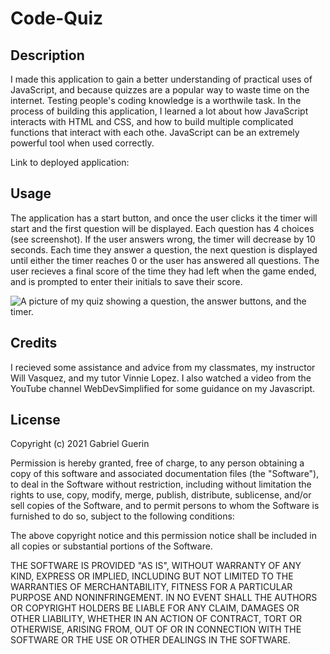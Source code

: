 # Code-Quiz

## Description
I made this application to gain a better understanding of practical uses of JavaScript, and because quizzes are a popular way to waste time on the internet. Testing people's coding knowledge is a worthwile task. In the process of building this application, I learned a lot about how JavaScript interacts with HTML and CSS, and how to build multiple complicated functions that interact with each othe. JavaScript can be an extremely powerful tool when used correctly.

Link to deployed application: 

## Usage
The application has a start button, and once the user clicks it the timer will start and the first question will be displayed. Each question has 4 choices (see screenshot). If the user answers wrong, the timer will decrease by 10 seconds. Each time they answer a question, the next question is displayed until either the timer reaches 0 or the user has answered all questions. The user recieves a final score of the time they had left when the game ended, and is prompted to enter their initials to save their score.

![A picture of my quiz showing a question, the answer buttons, and the timer.](assets/images/code-quiz-screenshot.png)

    
## Credits
I recieved some assistance and advice from my classmates, my instructor Will Vasquez, and my tutor Vinnie Lopez. I also watched a video from the YouTube channel WebDevSimplified for some guidance on my Javascript.

## License
Copyright (c) 2021 Gabriel Guerin

Permission is hereby granted, free of charge, to any person obtaining a copy of this software and associated documentation files (the "Software"), to deal in the Software without restriction, including without limitation the rights to use, copy, modify, merge, publish, distribute, sublicense, and/or sell copies of the Software, and to permit persons to whom the Software is furnished to do so, subject to the following conditions:

The above copyright notice and this permission notice shall be included in all copies or substantial portions of the Software.

THE SOFTWARE IS PROVIDED "AS IS", WITHOUT WARRANTY OF ANY KIND, EXPRESS OR IMPLIED, INCLUDING BUT NOT LIMITED TO THE WARRANTIES OF MERCHANTABILITY, FITNESS FOR A PARTICULAR PURPOSE AND NONINFRINGEMENT. IN NO EVENT SHALL THE AUTHORS OR COPYRIGHT HOLDERS BE LIABLE FOR ANY CLAIM, DAMAGES OR OTHER LIABILITY, WHETHER IN AN ACTION OF CONTRACT, TORT OR OTHERWISE, ARISING FROM, OUT OF OR IN CONNECTION WITH THE SOFTWARE OR THE USE OR OTHER DEALINGS IN THE SOFTWARE.
